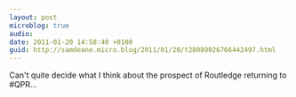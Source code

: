 ```yaml
---
layout: post
microblog: true
audio: 
date: 2011-01-20 14:58:40 +0100
guid: http://samdeane.micro.blog/2011/01/20/t28089026766442497.html
---
```

Can't quite decide what I think about the prospect of Routledge returning to #QPR...
